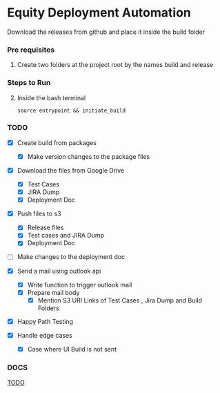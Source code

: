 # Equity Deployment Automation

Download the releases from github and place it inside the build folder

### Pre requisites

1. Create two folders at the project root by the names build and release

### Steps to Run

2. Inside the bash terminal

   `source entrypoint && initiate_build`

### TODO

- [x] Create build from packages

  - [x] Make version changes to the package files

- [x] Download the files from Google Drive

  - [x] Test Cases
  - [x] JIRA Dump
  - [x] Deployment Doc

- [x] Push files to s3

  - [x] Release files
  - [x] Test cases and JIRA Dump
  - [x] Deployment Doc

- [ ] Make changes to the deployment doc

- [x] Send a mail using outlook api

  - [x] Write function to trigger outlook mail
  - [x] Prepare mail body
    - [x] Mention S3 URI Links of Test Cases , Jira Dump and Build Folders

- [x] Happy Path Testing

- [x] Handle edge cases

  - [x] Case where UI Build is not sent

### DOCS

[TODO](https://docs.google.com/document/d/1t1WGxcrz6IO44S0I_R4W11g7n8WmIjHz1OGQTxWQtE8/edit)
